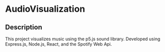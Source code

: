 # AudioVisualization

## Description
This project visualizes music using the p5.js sound library. Developed using Express.js, Node.js, React, and the Spotify Web Api.
